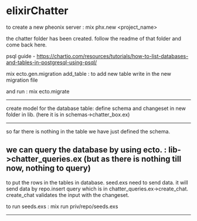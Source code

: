 # elixirChatter

to create a new pheonix server :
mix phx.new <project_name>

the chatter folder has been created.
follow the readme of that folder and come back here.

psql guide - https://chartio.com/resources/tutorials/how-to-list-databases-and-tables-in-postgresql-using-psql/

mix ecto.gen.migration add_table : to add new table
write in the new migration file

and run : mix ecto.migrate

-----------------

create model for the database table:
define schema and changeset in new folder in lib. (here it is in schemas->chatter_box.ex)

-------------------
so far there is nothing in the table we have just defined the schema.

we can query the database by using ecto. : lib->chatter_queries.ex
(but as there is nothing till now, nothing to query)
-------------------

to put the rows in the tables in database. 
seed.exs need to send data.
it will send data by repo.insert query which is in chatter_queries.ex->create_chat.
create_chat validates the input with the changeset.

to run seeds.exs : mix run priv/repo/seeds.exs

---------------------

